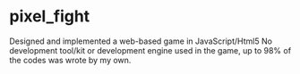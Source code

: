 # pixel_fight
Designed and implemented a web-based game in JavaScript/Html5
No development tool/kit or development engine used in the game, up to 98% of the codes was wrote by my own.
